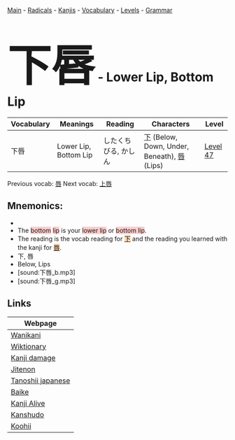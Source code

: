 <style> bigfont {font-size: 100px}</style>
[Main](../README.md) -
[Radicals](../radicals.md) -
[Kanjis](../kanjis.md) -
[Vocabulary](../vocabulary.md) -
[Levels](../levels.md) -
[Grammar](../grammar.md)
# <bigfont> 下唇</bigfont> - Lower Lip, Bottom Lip 

| Vocabulary | Meanings | Reading | Characters | Level |
| --- | --- | --- | --- | --- |
| 下唇 | Lower Lip, Bottom Lip | したくちびる, かしん |  [下](../kanjis/下.md) (Below, Down, Under, Beneath), [唇](../kanjis/唇.md) (Lips) | [Level 47](../levels/wk_level47.md) |

Previous vocab: [唇](唇.md) Next vocab: [上唇](上唇.md) 

## Mnemonics:

* 
* The <span style="background-color:#ffcccb"> bottom</span> <span style="background-color:#ffcccb"> lip</span> is your <span style="background-color:#ffcccb"> lower lip</span> or <span style="background-color:#ffcccb"> bottom lip</span>.
* The reading is the vocab reading for <span style="background-color:#fed8b1"> [下](https://jisho.org/search/下)</span> and the reading you learned with the kanji for <span style="background-color:#fed8b1"> [唇](https://jisho.org/search/唇)</span>.
* 下, 唇
* Below, Lips
* [sound:下唇_b.mp3]
* [sound:下唇_g.mp3]


## Links 

| Webpage |
| --- |
| [Wanikani          ](https://www.wanikani.com/kanji/下唇) |
| [Wiktionary        ](https://en.wiktionary.org/wiki/下唇) |
| [Kanji damage      ](http://www.kanjidamage.com/kanji/search?utf8=✓&q=下唇) |
| [Jitenon           ](https://jitenon.com/kanji/下唇) |
| [Tanoshii japanese ](https://www.tanoshiijapanese.com/dictionary/kanji.cfm?k=下唇) |
| [Baike             ](https://baike.baidu.com/item/下唇) |
| [Kanji Alive       ](https://app.kanjialive.com/下唇) |
| [Kanshudo          ](https://www.kanshudo.com/searchmn?q=下唇) |
| [Koohii            ](https://kanji.koohii.com/study/kanji/下唇) |
